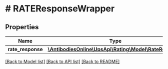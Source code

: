 # # RATEResponseWrapper

## Properties

Name | Type | Description | Notes
------------ | ------------- | ------------- | -------------
**rate_response** | [**\AntibodiesOnline\UpsApi\Rating\Model\RateResponse**](RateResponse.md) |  |

[[Back to Model list]](../../README.md#models) [[Back to API list]](../../README.md#endpoints) [[Back to README]](../../README.md)
